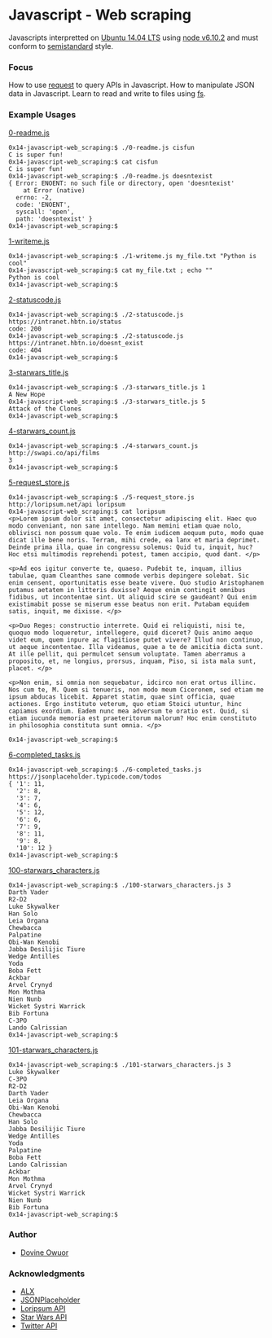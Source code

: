 # Javascript - Web scraping

Javascripts interpretted on [Ubuntu 14.04 LTS](http://releases.ubuntu.com/14.04/) using [node v6.10.2](https://nodejs.org/en/blog/release/v6.10.2/) and must conform to [semistandard](https://github.com/Flet/semistandard) style.

### Focus
How to use [request](https://github.com/request/request) to query APIs in Javascript. How to manipulate JSON data in Javascript. Learn to read and write to files using [fs](https://nodejs.org/api/fs.html#fs_file_paths).

### Example Usages

[0-readme.js](0-readme.js)
```
0x14-javascript-web_scraping:$ ./0-readme.js cisfun
C is super fun!
0x14-javascript-web_scraping:$ cat cisfun
C is super fun!
0x14-javascript-web_scraping:$ ./0-readme.js doesntexist
{ Error: ENOENT: no such file or directory, open 'doesntexist'
    at Error (native)
  errno: -2,
  code: 'ENOENT',
  syscall: 'open',
  path: 'doesntexist' }
0x14-javascript-web_scraping:$ 
```
[1-writeme.js](1-writeme.js)
```
0x14-javascript-web_scraping:$ ./1-writeme.js my_file.txt "Python is cool"
0x14-javascript-web_scraping:$ cat my_file.txt ; echo ""
Python is cool
0x14-javascript-web_scraping:$ 
```
[2-statuscode.js](2-statuscode.js)
```
0x14-javascript-web_scraping:$ ./2-statuscode.js https://intranet.hbtn.io/status
code: 200
0x14-javascript-web_scraping:$ ./2-statuscode.js https://intranet.hbtn.io/doesnt_exist
code: 404
0x14-javascript-web_scraping:$ 
```
[3-starwars_title.js](3-starwars_title.js)
```
0x14-javascript-web_scraping:$ ./3-starwars_title.js 1
A New Hope
0x14-javascript-web_scraping:$ ./3-starwars_title.js 5
Attack of the Clones
0x14-javascript-web_scraping:$ 
```
[4-starwars_count.js](4-starwars_count.js)
```
0x14-javascript-web_scraping:$ ./4-starwars_count.js http://swapi.co/api/films
3
0x14-javascript-web_scraping:$ 
```
[5-request_store.js](5-request_store.js)
```
0x14-javascript-web_scraping:$ ./5-request_store.js http://loripsum.net/api loripsum
0x14-javascript-web_scraping:$ cat loripsum
<p>Lorem ipsum dolor sit amet, consectetur adipiscing elit. Haec quo modo conveniant, non sane intellego. Nam memini etiam quae nolo, oblivisci non possum quae volo. Te enim iudicem aequum puto, modo quae dicat ille bene noris. Terram, mihi crede, ea lanx et maria deprimet. Deinde prima illa, quae in congressu solemus: Quid tu, inquit, huc? Hoc etsi multimodis reprehendi potest, tamen accipio, quod dant. </p>

<p>Ad eos igitur converte te, quaeso. Pudebit te, inquam, illius tabulae, quam Cleanthes sane commode verbis depingere solebat. Sic enim censent, oportunitatis esse beate vivere. Quo studio Aristophanem putamus aetatem in litteris duxisse? Aeque enim contingit omnibus fidibus, ut incontentae sint. Ut aliquid scire se gaudeant? Qui enim existimabit posse se miserum esse beatus non erit. Putabam equidem satis, inquit, me dixisse. </p>

<p>Duo Reges: constructio interrete. Quid ei reliquisti, nisi te, quoquo modo loqueretur, intellegere, quid diceret? Quis animo aequo videt eum, quem inpure ac flagitiose putet vivere? Illud non continuo, ut aeque incontentae. Illa videamus, quae a te de amicitia dicta sunt. At ille pellit, qui permulcet sensum voluptate. Tamen aberramus a proposito, et, ne longius, prorsus, inquam, Piso, si ista mala sunt, placet. </p>

<p>Non enim, si omnia non sequebatur, idcirco non erat ortus illinc. Nos cum te, M. Quem si tenueris, non modo meum Ciceronem, sed etiam me ipsum abducas licebit. Apparet statim, quae sint officia, quae actiones. Ergo instituto veterum, quo etiam Stoici utuntur, hinc capiamus exordium. Eadem nunc mea adversum te oratio est. Quid, si etiam iucunda memoria est praeteritorum malorum? Hoc enim constituto in philosophia constituta sunt omnia. </p>

0x14-javascript-web_scraping:$ 
```
[6-completed_tasks.js](6-completed_tasks.js)
```
0x14-javascript-web_scraping:$ ./6-completed_tasks.js https://jsonplaceholder.typicode.com/todos
{ '1': 11,
  '2': 8,
  '3': 7,
  '4': 6,
  '5': 12,
  '6': 6,
  '7': 9,
  '8': 11,
  '9': 8,
  '10': 12 }
0x14-javascript-web_scraping:$ 
```
[100-starwars_characters.js](100-starwars_characters.js)
```
0x14-javascript-web_scraping:$ ./100-starwars_characters.js 3
Darth Vader
R2-D2
Luke Skywalker
Han Solo
Leia Organa
Chewbacca
Palpatine
Obi-Wan Kenobi
Jabba Desilijic Tiure
Wedge Antilles
Yoda
Boba Fett
Ackbar
Arvel Crynyd
Mon Mothma
Nien Nunb
Wicket Systri Warrick
Bib Fortuna
C-3PO
Lando Calrissian
0x14-javascript-web_scraping:$ 
```
[101-starwars_characters.js](101-starwars_characters.js)
```
0x14-javascript-web_scraping:$ ./101-starwars_characters.js 3
Luke Skywalker
C-3PO
R2-D2
Darth Vader
Leia Organa
Obi-Wan Kenobi
Chewbacca
Han Solo
Jabba Desilijic Tiure
Wedge Antilles
Yoda
Palpatine
Boba Fett
Lando Calrissian
Ackbar
Mon Mothma
Arvel Crynyd
Wicket Systri Warrick
Nien Nunb
Bib Fortuna
0x14-javascript-web_scraping:$ 
```
### Author
- [Dovine Owuor](https://github.com/Dovineowuor)
### Acknowledgments
- [ALX](https://www.alxafrica.com/)
- [JSONPlaceholder](https://jsonplaceholder.typicode.com/)
- [Loripsum API](http://loripsum.net/api)
- [Star Wars API](https://swapi.co/)
- [Twitter API](https://developer.twitter.com/en/docs)
